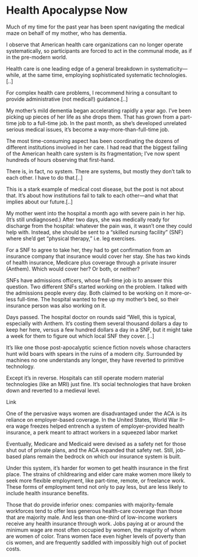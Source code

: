 # Health Apocalypse Now

Much of my time for the past year has been spent navigating the medical maze on behalf of my mother, who has dementia.

I observe that American health care organizations can no longer operate systematically, so participants are forced to act in the communal mode, as if in the pre-modern world.

Health care is one leading edge of a general breakdown in systematicity—while, at the same time, employing sophisticated systematic technologies.[..]

For complex health care problems, I recommend hiring a consultant to provide administrative (not medical!) guidance.[..]

My mother’s mild dementia began accelerating rapidly a year ago. I’ve been picking up pieces of her life as she drops them. That has grown from a part-time job to a full-time job. In the past month, as she’s developed unrelated serious medical issues, it’s become a way-more-than-full-time job.

The most time-consuming aspect has been coordinating the dozens of different institutions involved in her care. I had read that the biggest failing of the American health care system is its fragmentation; I’ve now spent hundreds of hours observing that first-hand.

There is, in fact, no system. There are systems, but mostly they don’t talk to each other. I have to do that.[..]

This is a stark example of medical cost disease, but the post is not about that. It’s about how institutions fail to talk to each other—and what that implies about our future.[..]

My mother went into the hospital a month ago with severe pain in her hip. (It’s still undiagnosed.) After two days, she was medically ready for discharge from the hospital: whatever the pain was, it wasn’t one they could help with. Instead, she should be sent to a “skilled nursing facility” (SNF) where she’d get “physical therapy,” i.e. leg exercises.

For a SNF to agree to take her, they had to get confirmation from an insurance company that insurance would cover her stay. She has two kinds of health insurance, Medicare plus coverage through a private insurer (Anthem). Which would cover her? Or both, or neither?

SNFs have admissions officers, whose full-time job is to answer this question. Two different SNFs started working on the problem. I talked with the admissions people every day. Both claimed to be working on it more-or-less full-time. The hospital wanted to free up my mother’s bed, so their insurance person was also working on it.

Days passed. The hospital doctor on rounds said “Well, this is typical, especially with Anthem. It’s costing them several thousand dollars a day to keep her here, versus a few hundred dollars a day in a SNF, but it might take a week for them to figure out which local SNF they cover. [..]

It’s like one those post-apocalyptic science fiction novels whose characters hunt wild boars with spears in the ruins of a modern city. Surrounded by machines no one understands any longer, they have reverted to primitive technology.

Except it’s in reverse. Hospitals can still operate modern material technologies (like an MRI) just fine. It’s social technologies that have broken down and reverted to a medieval level.

Link

One of the pervasive ways women are disadvantaged under the ACA is its reliance on employer-based coverage. In the United States, World War II–era wage freezes helped entrench a system of employer-provided health insurance, a perk meant to attract workers in a squeezed labor market

Eventually, Medicare and Medicaid were devised as a safety net for those shut out of private plans, and the ACA expanded that safety net. Still, job-based plans remain the bedrock on which our insurance system is built.

Under this system, it’s harder for women to get health insurance in the first place. The strains of childrearing and elder care make women more likely to seek more flexible employment, like part-time, remote, or freelance work. These forms of employment tend not only to pay less, but are less likely to include health insurance benefits.

Those that do provide inferior ones: companies with majority-female workforces tend to offer less generous health-care coverage than those that are majority male. And less than one-third of low-income workers receive any health insurance through work. Jobs paying at or around the minimum wage are most often occupied by women, the majority of whom are women of color. Trans women face even higher levels of poverty than cis women, and are frequently saddled with impossibly high out of pocket costs.












